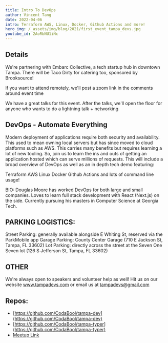 ```yaml
---
title: Intro To DevOps
author: Vincent Tang
date: 2022-04-06
intro: Terraform AWS, Linux, Docker, Github Actions and more!
hero_img: /_assets/img/blog/2021/first_event_tampa_devs.jpg
youtube_id: 2AoRbNU1iNc
---
```


## Details

We're partnering with Embarc Collective, a tech startup hub in downtown Tampa. There will be Taco Dirty for catering too, sponsored by Brooksource!

If you want to attend remotely, we'll post a zoom link in the comments around event time

We have a great talks for this event. After the talks, we'll open the floor for anyone who wants to do a lightning talk + networking

## DevOps - Automate Everything

Modern deployment of applications require both security and availability. This used to mean owning local servers but has since moved to cloud platforms such as AWS. This carries many benefits but requires learning a lot of new tooling. So, join us to learn the ins and outs of getting an application hosted which can serve millions of requests. This will include a broad overview of DevOps as well as an in depth tech demo featuring:

Terraform
AWS
Linux
Docker
Github Actions
and lots of command line usage!

BIO: Douglas Moore has worked DevOps for both large and small companies. Loves to learn full stack development with React (Next.js) on the side. Currently pursuing his masters in Computer Science at Georgia Tech.

## PARKING LOGISTICS:

Street Parking: generally available alongside E Whiting St, reserved via the ParkMobile app
Garage Parking: County Center Garage (710 E Jackson St, Tampa, FL 33602)
Lot Parking: directly across the street at the Seven One Seven lot (126 S Jefferson St, Tampa, FL 33602)

## OTHER
We're always open to speakers and volunteer help as well! Hit us on our website www.tampadevs.com or email us at tampadevs@gmail.com

## Repos:

- [https://github.com/CodaBool/tampa-dev](https://github.com/CodaBool/tampa-dev)
- [https://github.com/CodaBool/tampa-typer](https://github.com/CodaBool/tampa-typer)
- [Meetup Link](https://www.meetup.com/TampaDevs/events/283612753/)